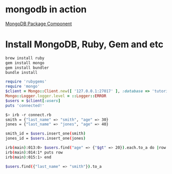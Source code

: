 # mongodb in action

[MongoDB Package Component](https://docs.mongodb.com/manual/reference/program)

# Install MongoDB, Ruby, Gem and etc
```bash
brew install ruby
gem install mongo
gem install bundler
bundle install
```
```ruby - connect.rb
require 'rubygems'
require 'mongo'
$client = Mongo::Client.new([ '127.0.0.1:27017' ], :database => 'tutorial')
Mongo::Logger.logger.level = ::Logger::ERROR
$users = $client[:users]
puts 'connected!'
```
```bash
$> irb -r connect.rb
smith = {"last_name" => "smith", "age" => 30}
jones = {"last_name" => "jones", "age" => 40}

smith_id = $users.insert_one(smith)
jones_id = $users.insert_one(jones)

irb(main):013:0> $users.find("age" => {"$gt" => 20}).each.to_a do |row|
irb(main):014:1* puts row
irb(main):015:1> end

$users.find({"last_name" => "smith"}).to_a
```

